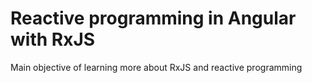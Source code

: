 # Reactive programming in Angular with RxJS

Main objective of learning more about RxJS and reactive programming